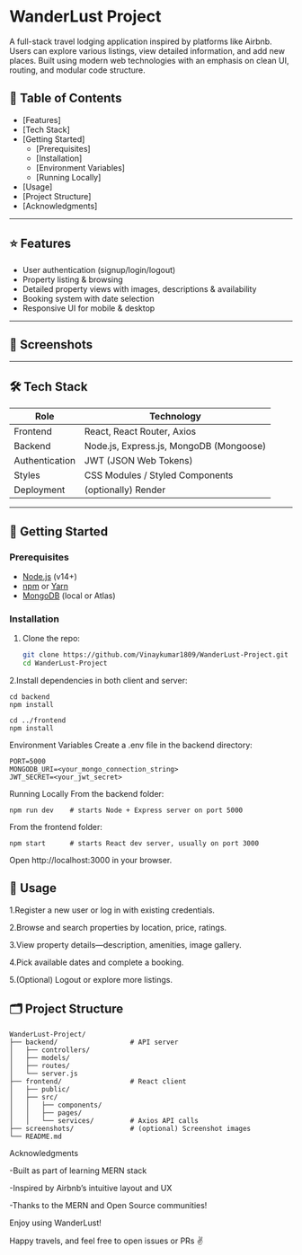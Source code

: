 # **WanderLust Project**

A full-stack travel lodging application inspired by platforms like Airbnb. Users can explore various listings, view detailed information, and add new places. Built using modern web technologies with an emphasis on clean UI, routing, and modular code structure.


## 🔧 Table of Contents

- [Features] 
- [Tech Stack]
- [Getting Started]
  - [Prerequisites]
  - [Installation]
  - [Environment Variables] 
  - [Running Locally] 
- [Usage] 
- [Project Structure]
- [Acknowledgments]

---

## ⭐ Features

- User authentication (signup/login/logout)  
- Property listing & browsing  
- Detailed property views with images, descriptions & availability  
- Booking system with date selection  
- Responsive UI for mobile & desktop  

---
## 📸 Screenshots
---
## 🛠️ Tech Stack

| Role             | Technology                          |
|------------------|-------------------------------------|
| Frontend         | React, React Router, Axios          |
| Backend          | Node.js, Express.js, MongoDB (Mongoose) |
| Authentication   | JWT (JSON Web Tokens)               |
| Styles           | CSS Modules / Styled Components     |
| Deployment       | (optionally) Render                 |

---

## 🚀 Getting Started

### Prerequisites

- [Node.js](https://nodejs.org/) (v14+)  
- [npm](https://www.npmjs.com/) or [Yarn](https://yarnpkg.com/)  
- [MongoDB](https://www.mongodb.com/) (local or Atlas)

### Installation

1. Clone the repo:
   ```bash
   git clone https://github.com/Vinaykumar1809/WanderLust-Project.git
   cd WanderLust-Project

2.Install dependencies in both client and server:

```
cd backend
npm install

cd ../frontend
npm install
```
Environment Variables
Create a .env file in the backend directory:
```
PORT=5000
MONGODB_URI=<your_mongo_connection_string>
JWT_SECRET=<your_jwt_secret>
```
Running Locally
From the backend folder:

```npm run dev    # starts Node + Express server on port 5000```

From the frontend folder:

```npm start      # starts React dev server, usually on port 3000```

Open http://localhost:3000 in your browser.


## 🧭 Usage
1.Register a new user or log in with existing credentials.

2.Browse and search properties by location, price, ratings.

3.View property details—description, amenities, image gallery.

4.Pick available dates and complete a booking.

5.(Optional) Logout or explore more listings.


## 🗂️ Project Structure


```
WanderLust-Project/
├── backend/                  # API server
│   ├── controllers/
│   ├── models/
│   ├── routes/
│   └── server.js
├── frontend/                 # React client
│   ├── public/
│   ├── src/
│   │   ├── components/
│   │   ├── pages/
│   │   └── services/         # Axios API calls
├── screenshots/              # (optional) Screenshot images
└── README.md
```

Acknowledgments

-Built as part of learning MERN stack

-Inspired by Airbnb’s intuitive layout and UX

-Thanks to the MERN and Open Source communities!



Enjoy using WanderLust!

Happy travels, and feel free to open issues or PRs ✌️



